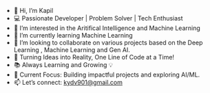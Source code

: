 - 👋 Hi, I’m Kapil
- 💻 Passionate Developer | Problem Solver | Tech Enthusiast
- 👀 I’m interested in the Aritifical Intelligence and Machine Learning
- 🌱 I’m currently learning Machine Learning 
- 💞️ I’m looking to collaborate on various projects based on the Deep Learning , Machine Learning and Gen AI.
- 🚀 Turning Ideas into Reality, One Line of Code at a Time!
- 📚 Always Learning and Growing 💡
- 🔭 Current Focus: Building impactful projects and exploring AI/ML.
- 📫 Let’s connect: kydv901@gmail.com


<!---
kapilyadav17/kapilyadav17 is a ✨ special ✨ repository because its `README.md` (this file) appears on your GitHub profile.
You can click the Preview link to take a look at your changes.
--->
